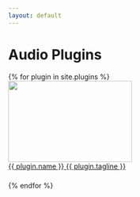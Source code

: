 ```yaml
---
layout: default
---
```


# Audio Plugins

<div class="row">
{% for plugin in site.plugins %}
<div class="col-bottom-pad">
        <div class="text-center product_box">
            <div class="product_image">
                <!-- Start: Image -->
                    <a href="{{ plugin.url }}"><img src="assets/images/{{ plugin.shortname }}.png" width="250px" height="164"></a>
                <!-- End: Image -->
            </div>
            <div class="product_info" style="padding-bottom: 8px; width: 100%">
                <!-- Start: Name -->
                <a href="{{ plugin.url }}">
                    <span class="big_text_header">{{ plugin.name }}</span>
                    <span class="small_text_header">{{ plugin.tagline }}</span>
                </a>
                <!-- End: Name -->
            </div>
            <div style="">
            </div>
        </div>
    </div>

{% endfor %}
</div>
